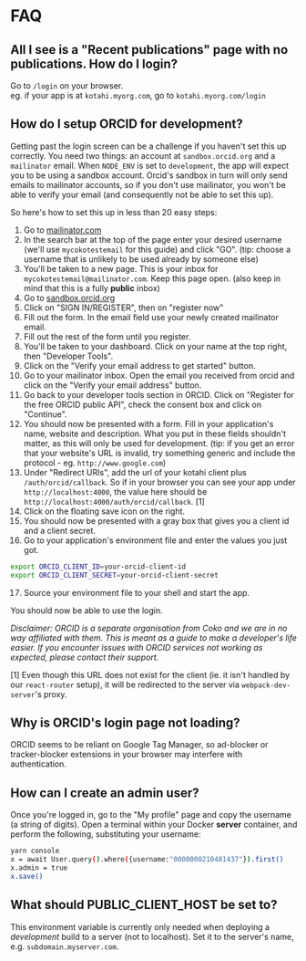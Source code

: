 # FAQ

## All I see is a "Recent publications" page with no publications. How do I login?

Go to `/login` on your browser.  
eg. if your app is at `kotahi.myorg.com`, go to `kotahi.myorg.com/login`

## How do I setup ORCID for development?

Getting past the login screen can be a challenge if you haven't set this up correctly. You need two things: an account at `sandbox.orcid.org` and a `mailinator` email. When `NODE_ENV` is set to `development`, the app will expect you to be using a sandbox account. Orcid's sandbox in turn will only send emails to mailinator accounts, so if you don't use mailinator, you won't be able to verify your email (and consequently not be able to set this up).

So here's how to set this up in less than 20 easy steps:

1. Go to [mailinator.com](mailinator.com)
2. In the search bar at the top of the page enter your desired username (we'll use `mycokotestemail` for this guide) and click "GO". (tip: choose a username that is unlikely to be used already by someone else)
3. You'll be taken to a new page. This is your inbox for `mycokotestemail@mailinator.com`. Keep this page open. (also keep in mind that this is a fully **public** inbox)
4. Go to [sandbox.orcid.org](sandbox.orcid.org)
5. Click on "SIGN IN/REGISTER", then on "register now"
6. Fill out the form. In the email field use your newly created mailinator email.
7. Fill out the rest of the form until you register.
8. You'll be taken to your dashboard. Click on your name at the top right, then "Developer Tools".
9. Click on the "Verify your email address to get started" button.
10. Go to your mailinator inbox. Open the email you received from orcid and click on the "Verify your email address" button.
11. Go back to your developer tools section in ORCID. Click on "Register for the free ORCID public API", check the consent box and click on "Continue".
12. You should now be presented with a form. Fill in your application's name, website and description. What you put in these fields shouldn't matter, as this will only be used for development. (tip: if you get an error that your website's URL is invalid, try something generic and include the protocol - eg. `http://www.google.com`)
13. Under "Redirect URIs", add the url of your kotahi client plus `/auth/orcid/callback`. So if in your browser you can see your app under `http://localhost:4000`, the value here should be `http://localhost:4000/auth/orcid/callback`. [1]
14. Click on the floating save icon on the right.
15. You should now be presented with a gray box that gives you a client id and a client secret.
16. Go to your application's environment file and enter the values you just got.

```sh
export ORCID_CLIENT_ID=your-orcid-client-id
export ORCID_CLIENT_SECRET=your-orcid-client-secret
```

17. Source your environment file to your shell and start the app.

You should now be able to use the login.

_Disclaimer: ORCID is a separate organisation from Coko and we are in no way affiliated with them. This is meant as a guide to make a developer's life easier. If you encounter issues with ORCID services not working as expected, please contact their support._

[1] Even though this URL does not exist for the client (ie. it isn't handled by our `react-router` setup), it will be redirected to the server via `webpack-dev-server`'s proxy.

## Why is ORCID's login page not loading?

ORCID seems to be reliant on Google Tag Manager, so ad-blocker or tracker-blocker extensions in your browser may interfere with authentication.

## How can I create an admin user?

Once you're logged in, go to the "My profile" page and copy the username (a string of digits). Open a terminal within your Docker **server** container, and perform the following, substituting your username:

```sh
yarn console
x = await User.query().where({username:"0000000210481437"}).first()
x.admin = true
x.save()
```

## What should PUBLIC_CLIENT_HOST be set to?

This environment variable is currently only needed when deploying a _development_ build to a server (not to localhost). Set it to the server's name, e.g. `subdomain.myserver.com`.
